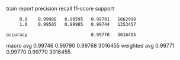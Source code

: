 train report
              precision    recall  f1-score   support

         0.0    0.99988   0.99595   0.99791   1662998
         1.0    0.99505   0.99985   0.99744   1353457

    accuracy                        0.99770   3016455
   macro avg    0.99746   0.99790   0.99768   3016455
weighted avg    0.99771   0.99770   0.99770   3016455


